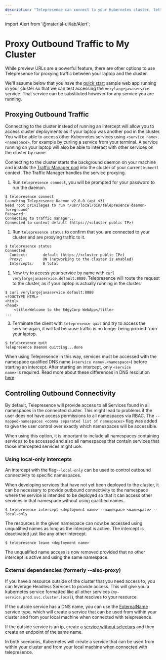 ```yaml
---
description: "Telepresence can connect to your Kubernetes cluster, letting you access cluster services as if your laptop was another pod in the cluster."
---
```


import Alert from '@material-ui/lab/Alert';

# Proxy Outbound Traffic to My Cluster

While preview URLs are a powerful feature, there are other options to use Telepresence for proxying traffic between your laptop and the cluster.

<Alert severity="info"> We'll assume below that you have the <a href="../../quick-start/qs-node/">quick start</a> sample web app running in your cluster so that we can test accessing the <code>verylargejavaservice</code> service. That service can be substituted however for any service you are running.</Alert>

## Proxying Outbound Traffic

Connecting to the cluster instead of running an intercept will allow you to access cluster deployments as if your laptop was another pod in the cluster. You will be able to access other Kubernetes services using `<service name>.<namespace>`, for example by curling a service from your terminal. A service running on your laptop will also be able to interact with other services on the cluster by name.

Connecting to the cluster starts the background daemon on your machine and installs the [Traffic Manager pod](../../reference/) into the cluster of your current `kubectl` context.  The Traffic Manager handles the service proxying.

1. Run `telepresence connect`, you will be prompted for your password to run the daemon.

  ```
  $ telepresence connect
  Launching Telepresence Daemon v2.0.0 (api v3)
  Need root privileges to run "/usr/local/bin/telepresence daemon-foreground"
  Password:
  Connecting to traffic manager...
  Connected to context default (https://<cluster public IP>)
  ```

1. Run `telepresence status` to confirm that you are connected to your cluster and are proxying traffic to it.

  ```
  $ telepresence status
  Connected
    Context:       default (https://<cluster public IP>)
    Proxy:         ON (networking to the cluster is enabled)
    Intercepts:    0 total
  ```

1. Now try to access your service by name with `curl verylargejavaservice.default:8080`. Telepresence will route the request to the cluster, as if your laptop is actually running in the cluster.

  ```
  $ curl verylargejavaservice.default:8080
  <!DOCTYPE HTML>
  <html>
  <head>
      <title>Welcome to the EdgyCorp WebApp</title>
  ...
  ```

3. Terminate the client with `telepresence quit` and try to access the service again, it will fail because traffic is no longer being proxied from your laptop.

  ```
  $ telepresence quit
  Telepresence Daemon quitting...done
  ```

<Alert severity="info">When using Telepresence in this way, services must be accessed with the namespace qualified DNS name (<code>&lt;service name&gt;.&lt;namespace&gt;</code>) before starting an intercept.  After starting an intercept, only <code>&lt;service name&gt;</code> is required. Read more about these differences in DNS resolution <a href="../../reference/dns/">here</a>.</Alert>

## Controlling Outbound Connectivity

By default, Telepresence will provide access to all Services found in all namespaces in the connected cluster. This might lead to problems if the user does not have access permissions to all namespaces via RBAC. The `--mapped-namespaces <comma separated list of namespaces>` flag was added to give the user control over exactly which namespaces will be accessible.

When using this option, it is important to include all namespaces containing services to be accessed and also all namespaces that contain services that those intercepted services might use.

### Using local-only intercepts

An intercept with the flag`--local-only` can be used to control outbound connectivity to specific namespaces.

When developing services that have not yet been deployed to the cluster, it can be necessary to provide outbound connectivity to the namespace where the service is intended to be deployed so that it can access other services in that namespace without using qualified names. 

  ```
  $ telepresence intercept <deployment name> --namespace <namespace> --local-only
  ```
The resources in the given namespace can now be accessed using unqualified names as long as the intercept is active. The intercept is deactivated just like any other intercept.

  ```
  $ telepresence leave <deployment name>
  ```
The unqualified name access is now removed provided that no other intercept is active and using the same namespace.

### External dependencies (formerly --also-proxy)
If you have a resource outside of the cluster that you need access to, you can leverage Headless Services to provide access. This will give you a kubernetes service formatted like all other services (`my-service.prod.svc.cluster.local`), that resolves to your resource.

If the outside service has a DNS name, you can use the [ExternalName](https://kubernetes.io/docs/concepts/services-networking/service/#externalname) service type, which will create a service that can be used from within your cluster and from your local machine when connected with telepresence.

If the outside service is an ip, create a [service without selectors](https://kubernetes.io/docs/concepts/services-networking/service/#services-without-selectors) and then create an endpoint of the same name.

In both scenarios, Kubernetes will create a service that can be used from within your cluster and from your local machine when connected with telepresence.
